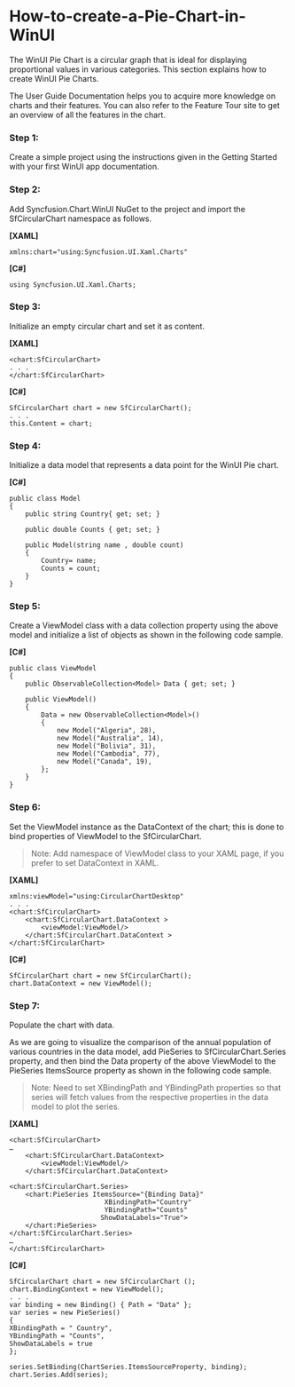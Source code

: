 # How-to-create-a-Pie-Chart-in-WinUI

The WinUI Pie Chart is a circular graph that is ideal for displaying proportional values in various categories. This section explains how to create WinUI Pie Charts.

The User Guide Documentation helps you to acquire more knowledge on charts and their features. You can also refer to the Feature Tour site to get an overview of all the features in the chart.

### Step 1: 
Create a simple project using the instructions given in the Getting Started with your first WinUI app documentation.

### Step 2: 
Add Syncfusion.Chart.WinUI NuGet to the project and import the SfCircularChart namespace as follows.

**[XAML]**
```
xmlns:chart="using:Syncfusion.UI.Xaml.Charts"
```
**[C#]**
```
using Syncfusion.UI.Xaml.Charts;
```
### Step 3: 
Initialize an empty circular chart and set it as content.

**[XAML]**
```
<chart:SfCircularChart>
. . . 
</chart:SfCircularChart>
```
**[C#]**
```
SfCircularChart chart = new SfCircularChart();
. . .
this.Content = chart;
```
### Step 4: 
Initialize a data model that represents a data point for the WinUI Pie chart.

**[C#]**
```
public class Model
{
    public string Country{ get; set; }

    public double Counts { get; set; }

    public Model(string name , double count)
    {
        Country= name;
        Counts = count;
    }
}
```
### Step 5: 
Create a ViewModel class with a data collection property using the above model and initialize a list of objects as shown in the following code sample.

**[C#]**
```
public class ViewModel
{
    public ObservableCollection<Model> Data { get; set; }

    public ViewModel()
    {
        Data = new ObservableCollection<Model>()
        {
            new Model("Algeria", 28),
            new Model("Australia", 14),
            new Model("Bolivia", 31),
            new Model("Cambodia", 77),
            new Model("Canada", 19),
        };
    }
}
```
### Step 6: 
Set the ViewModel instance as the DataContext of the chart; this is done to bind properties of ViewModel to the SfCircularChart.

> Note: Add namespace of ViewModel class to your XAML page, if you prefer to set DataContext in XAML.

**[XAML]**
```
xmlns:viewModel="using:CircularChartDesktop"
. . .
<chart:SfCircularChart>
    <chart:SfCircularChart.DataContext >
        <viewModel:ViewModel/>
    </chart:SfCircularChart.DataContext >
</chart:SfCircularChart>
```
**[C#]**
```
SfCircularChart chart = new SfCircularChart();
chart.DataContext = new ViewModel();
```
### Step 7: 
Populate the chart with data.

As we are going to visualize the comparison of the annual population of various countries in the data model, add PieSeries to SfCircularChart.Series property, and then bind the Data property of the above ViewModel to the PieSeries ItemsSource property as shown in the following code sample.

> Note: Need to set XBindingPath and YBindingPath properties so that series will fetch values from the respective properties in the data model to plot the series.

**[XAML]**
```
<chart:SfCircularChart>
…
    <chart:SfCircularChart.DataContext>
        <viewModel:ViewModel/>
    </chart:SfCircularChart.DataContext>

<chart:SfCircularChart.Series>
    <chart:PieSeries ItemsSource="{Binding Data}"
                        XBindingPath="Country" 
                        YBindingPath="Counts"
                       ShowDataLabels="True">
    </chart:PieSeries>
</chart:SfCircularChart.Series>
…
</chart:SfCircularChart>
```
**[C#]**
```
SfCircularChart chart = new SfCircularChart ();
chart.BindingContext = new ViewModel();
. . .
var binding = new Binding() { Path = "Data" };
var series = new PieSeries()
{
XBindingPath = " Country",
YBindingPath = "Counts",
ShowDataLabels = true
};

series.SetBinding(ChartSeries.ItemsSourceProperty, binding);
chart.Series.Add(series);
```